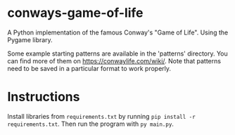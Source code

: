 # conways-game-of-life
A Python implementation of the famous Conway's "Game of Life". 
Using the Pygame library.

Some example starting patterns are available in the 'patterns' directory.
You can find more of them on https://conwaylife.com/wiki/.
Note that patterns need to be saved in a particular format to work properly.

# Instructions
Install libraries from ```requirements.txt``` by running ```pip install -r requirements.txt```.
Then run the program with ```py main.py```.
